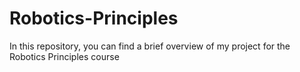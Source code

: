 # Robotics-Principles
In this repository, you can find a brief overview of my project for the Robotics Principles course
